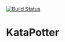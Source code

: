 [![Build Status](https://travis-ci.org/treicko/MyKataPotter.png?branch=master)](https://travis-ci.org/treicko/MyKataPotter)

KataPotter
==========
